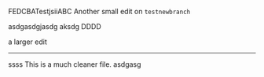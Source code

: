 FEDCBATestjsiiABC
Another small edit  on `testnewbranch`

asdgasdgjasdg
 aksdg
DDDD

a larger edit

---

ssss
This is a much cleaner file.
asdgasg

